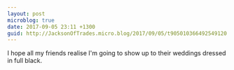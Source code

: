 ```yaml
---
layout: post
microblog: true
date: 2017-09-05 23:11 +1300
guid: http://JacksonOfTrades.micro.blog/2017/09/05/t905010366492549120.html
---
```

I hope all my friends realise I'm going to show up to their weddings dressed in full black.
